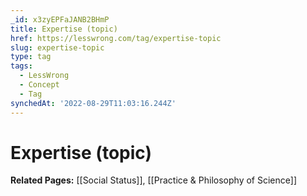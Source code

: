 ```yaml
---
_id: x3zyEPFaJANB2BHmP
title: Expertise (topic)
href: https://lesswrong.com/tag/expertise-topic
slug: expertise-topic
type: tag
tags:
  - LessWrong
  - Concept
  - Tag
synchedAt: '2022-08-29T11:03:16.244Z'
---
```


# Expertise (topic)

**Related Pages:** [[Social Status]], [[Practice & Philosophy of Science]]
